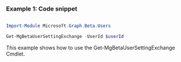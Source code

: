 ### Example 1: Code snippet

```powershell

Import-Module Microsoft.Graph.Beta.Users

Get-MgBetaUserSettingExchange -UserId $userId

```
This example shows how to use the Get-MgBetaUserSettingExchange Cmdlet.


